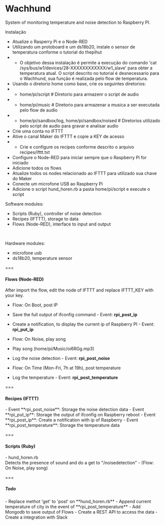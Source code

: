 # Wachhund

<p>System of monitoring temperature and noise detection to Raspberry PI.</p>

Instalação

- Atualize o Rasperry Pi e o Node-RED 
- Utilizando um protoboard e um ds18b20, instale o sensor de temperatura conforme o tutorial do thepihut
- - O objetivo dessa instalação é permite a execução do comando 'cat /sys/bus/w1/devices/28-XXXXXXXXXXXX/w1_slave' para obter a temperatura atual. O script descrito no tutorial é desnecessario para o Wachhund, sua função é realizada pelo flow de temperatura.
- Usando o diretorio home como base, crie os seguintes diretorios:
- - home/pi/script # Diretorio para armazenr o script de audio
- - home/pi/music  # Diretorio para armazenar a musica a ser executada pelo flow de audio
- - home/pi/sandbox/log, home/pi/sandbox/noised # Diretorios utilizado pelo script de audio para gravar e analisar audio
- Crie uma conta no IFTTT
- Ative o canal Maker do IFTTT e copie a KEY de acesso
- - Crie e configure os recipes conforme descrito o arquivo recipes/ifttt.txt
- Configure o Node-RED para iniciar sempre que o Raspberry Pi for iniciado
- Adicione todos os flows 
- Atualize todos os nodes relacionado ao IFTTT para utilizado sua chave do Maker
- Conecte um microfone USB ao Raspberry Pi
- Adicione o script hund_horen.rb a pasta home/pi/script e execute o script

Software modules:
 - Scripts (Ruby), controller of noise detection
 - Recipes (IFTTT), storage to data
 - Flows (Node-RED), interface to input and output
<br>

Hardware modules: 
- microfone usb
- ds18b20, temperature sensor

===

<h4>Flows (Node-RED)</h4>
<p>After import the flow, edit the node of IFTTT and replace IFTTT_KEY with your key.</p>

- Flow: On Boot, post IP
 - Save the full output of ifconfig command - Event: **rpi_post_ip**
 - Create a notification, to display the current ip of Raspberry PI  - Event: **rpi_put_ip**
    
- Flow: On Noise, play song
 - Play song (home/pi/Music/oi6RGg.mp3)
 - Log the noise detection - Event: **rpi_post_noise**
    
- Flow: On Time (Mon-Fri, 7h at 19h), post temperature
 - Log the temperature - Event: **rpi_post_temperature**

===

<h4>Recipes (IFTTT)</h4>
  - Event **rpi_post_noise**: Storage the noise detection data
  - Event **rpi_put_ip**: Storage the output of ifconfig on Raspberry reboot
  - Event **rpi_post_ip**: Create a notification with ip of Raspberry
  - Event **rpi_post_temperature**: Storage the temperature data

===

<h4>Scripts (Ruby)</h4>
  - hund_horen.rb
  <br> Detects the presence of sound and do a get to "/noisedetection" - (Flow: On Noise, play song)

===

<h5>Todo</h5>
 - Replace methot 'get' to 'post' on **hund_horen.rb**
 - Append current temperature of city in the event of **rpi_post_temperature**
 - Add Mongodb to save output of Flows
  - Create a REST API to access the data
 - Create a integration with Slack
